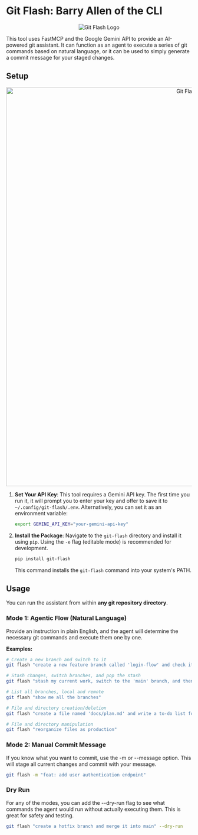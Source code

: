 # Git Flash: Barry Allen of the CLI

<p align="center">
  <img src="git-flash.png" alt="Git Flash Logo"/>
</p>

This tool uses FastMCP and the Google Gemini API to provide an AI-powered git assistant. It can function as an agent to execute a series of git commands based on natural language, or it can be used to simply generate a commit message for your staged changes.

## Setup

<p align="center">
  <img src="git-flash.gif" alt="Git Flash Setup and Demo" width="1080"/>
</p>

1.  **Set Your API Key**: This tool requires a Gemini API key. The first time you run it, it will prompt you to enter your key and offer to save it to `~/.config/git-flash/.env`. Alternatively, you can set it as an environment variable:
    ```bash
    export GEMINI_API_KEY="your-gemini-api-key"
    ```

2.  **Install the Package**: Navigate to the `git-flash` directory and install it using `pip`. Using the `-e` flag (editable mode) is recommended for development.
    ```bash
    pip install git-flash
    ```
    This command installs the `git-flash` command into your system's PATH.

## Usage

You can run the assistant from within **any git repository directory**.

### Mode 1: Agentic Flow (Natural Language)

Provide an instruction in plain English, and the agent will determine the necessary git commands and execute them one by one.

**Examples:**
```bash
# Create a new branch and switch to it
git flash "create a new feature branch called 'login-flow' and check it out"

# Stash changes, switch branches, and pop the stash
git flash "stash my current work, switch to the 'main' branch, and then apply my stash"

# List all branches, local and remote
git flash "show me all the branches"

# File and directory creation/deletion
git flash "create a file named 'docs/plan.md' and write a to-do list for the new feature"

# File and directory manipulation
git flash "reorganize files as production"
```

### Mode 2: Manual Commit Message

If you know what you want to commit, use the -m or --message option. This will stage all current changes and commit with your message.

```bash
git flash -m "feat: add user authentication endpoint"
```

### Dry Run

For any of the modes, you can add the --dry-run flag to see what commands the agent would run without actually executing them. This is great for safety and testing.

```bash
git flash "create a hotfix branch and merge it into main" --dry-run
```